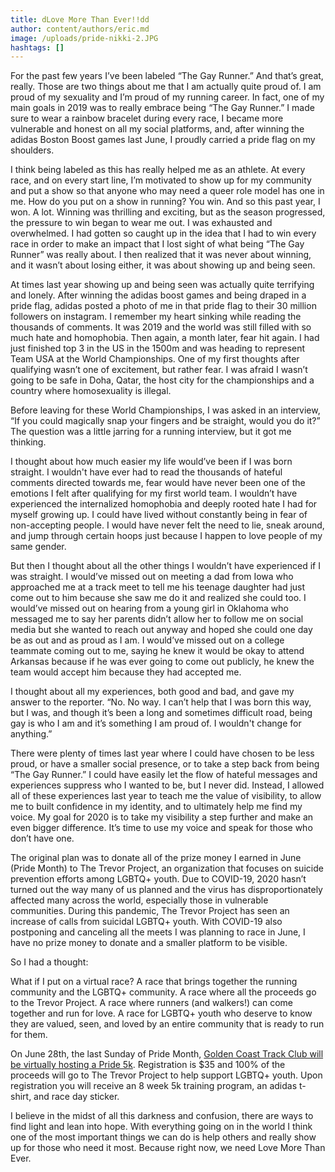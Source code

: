 ```yaml
---
title: dLove More Than Ever!!dd
author: content/authors/eric.md
image: /uploads/pride-nikki-2.JPG
hashtags: []
---
```


For the past few years I’ve been labeled “The Gay Runner.” And that’s great, really. Those are two things about me that I am actually quite proud of. I am proud of my sexuality and I’m proud of my running career. In fact, one of my main goals in 2019 was to really embrace being “The Gay Runner.” I made sure to wear a rainbow bracelet during every race, I became more vulnerable and honest on all my social platforms, and, after winning the adidas Boston Boost games last June, I proudly carried a pride flag on my shoulders.

I think being labeled as this has really helped me as an athlete. At every race, and on every start line, I’m motivated to show up for my community and put a show so that anyone who may need a queer role model has one in me. How do you put on a show in running? You win. And so this past year, I won. A lot. Winning was thrilling and exciting, but as the season progressed, the pressure to win began to wear me out. I was exhausted and overwhelmed. I had gotten so caught up in the idea that I had to win every race in order to make an impact that I lost sight of what being “The Gay Runner” was really about. I then realized that it was never about winning, and it wasn’t about losing either, it was about showing up and being seen.

At times last year showing up and being seen was actually quite terrifying and lonely. After winning the adidas boost games and being draped in a pride flag, adidas posted a photo of me in that pride flag to their 30 million followers on instagram. I remember my heart sinking while reading the thousands of comments. It was 2019 and the world was still filled with so much hate and homophobia. Then again, a month later, fear hit again. I had just finished top 3 in the US in the 1500m and was heading to represent Team USA at the World Championships. One of my first thoughts after qualifying wasn’t one of excitement, but rather fear. I was afraid I wasn’t going to be safe in Doha, Qatar, the host city for the championships and a country where homosexuality is illegal.

Before leaving for these World Championships, I was asked in an interview, “If you could magically snap your fingers and be straight, would you do it?” The question was a little jarring for a running interview, but it got me thinking.

I thought about how much easier my life would’ve been if I was born straight. I wouldn't have ever had to read the thousands of hateful comments directed towards me, fear would have never been one of the emotions I felt after qualifying for my first world team. I wouldn’t have experienced the internalized homophobia and deeply rooted hate I had for myself growing up. I could have lived without constantly being in fear of non-accepting people. I would have never felt the need to lie, sneak around, and jump through certain hoops just because I happen to love people of my same gender.

But then I thought about all the other things I wouldn’t have experienced if I was straight. I would’ve missed out on meeting a dad from Iowa who approached me at a track meet to tell me his teenage daughter had just come out to him because she saw me do it and realized she could too. I would’ve missed out on hearing from a young girl in Oklahoma who messaged me to say her parents didn’t allow her to follow me on social media but she wanted to reach out anyway and hoped she could one day be as out and as proud as I am. I would’ve missed out on a college teammate coming out to me, saying he knew it would be okay to attend Arkansas because if he was ever going to come out publicly, he knew the team would accept him because they had accepted me.

I thought about all my experiences, both good and bad, and gave my answer to the reporter. “No. No way. I can’t help that I was born this way, but I was, and though it’s been a long and sometimes difficult road, being gay is who I am and it’s something I am proud of. I wouldn't change for anything.”

There were plenty of times last year where I could have chosen to be less proud, or have a smaller social presence, or to take a step back from being “The Gay Runner.” I could have easily let the flow of hateful messages and experiences suppress who I wanted to be, but I never did. Instead, I allowed all of these experiences last year to teach me the value of visibility, to allow me to built confidence in my identity, and to ultimately help me find my voice. My goal for 2020 is to take my visibility a step further and make an even bigger difference. It’s time to use my voice and speak for those who don’t have one.

The original plan was to donate all of the prize money I earned in June (Pride Month) to The Trevor Project, an organization that focuses on suicide prevention efforts among LGBTQ+ youth. Due to COVID-19, 2020 hasn’t turned out the way many of us planned and the virus has disproportionately affected many across the world, especially those in vulnerable communities. During this pandemic, The Trevor Project has seen an increase of calls from suicidal LGBTQ+ youth. With COVID-19 also postponing and canceling all the meets I was planning to race in June, I have no prize money to donate and a smaller platform to be visible.

So I had a thought:

What if I put on a virtual race? A race that brings together the running community and the LGBTQ+ community. A race where all the proceeds go to the Trevor Project. A race where runners (and walkers!) can come together and run for love. A race for LGBTQ+ youth who deserve to know they are valued, seen, and loved by an entire community that is ready to run for them.

On June 28th, the last Sunday of Pride Month, [Golden Coast Track Club will be virtually hosting a Pride 5k](/training#pride-run). Registration is \$35 and 100% of the proceeds will go to The Trevor Project to help support LGBTQ+ youth. Upon registration you will receive an 8 week 5k training program, an adidas t-shirt, and race day sticker.

I believe in the midst of all this darkness and confusion, there are ways to find light and lean into hope. With everything going on in the world I think one of the most important things we can do is help others and really show up for those who need it most. Because right now, we need Love More Than Ever.
